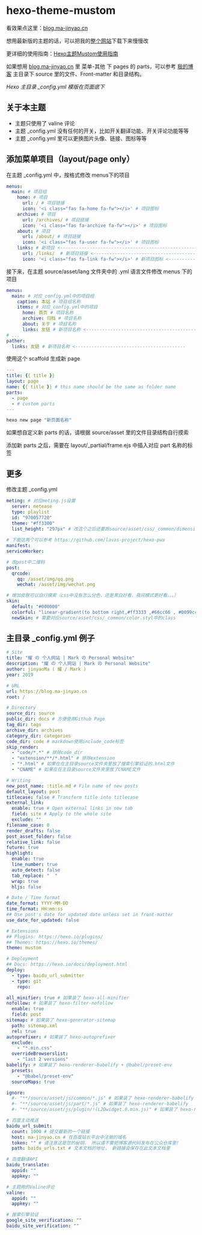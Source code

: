 # hexo-theme-mustom

看效果点这里：[blog.ma-jinyao.cn](//blog.ma-jinyao.cn)

想用最新版的主题的话，可以把我的[整个网站](//github.com/jinyaoMa/my-hexo-site)下载下来慢慢改

更详细的使用指南：[Hexo主题Mustom使用指南](//blog.ma-jinyao.cn/posts/49651/)

如果想用 [blog.ma-jinyao.cn](//blog.ma-jinyao.cn) 里 菜单-其他 下 pages 的 parts，可以参考 [我的博客](https://github.com/jinyaoMa/my-hexo-site) 主目录下 source 里的文件、Front-matter 和目录结构。

_Hexo 主目录 \_config.yml 模版在页面底下_

## 关于本主题

- 主题只使用了 valine 评论
- 主题 _config.yml 没有任何的开关，比如开关翻译功能、开关评论功能等等
- 主题 _config.yml 里可以更换图片头像、链接、图标等等

## 添加菜单项目（layout/page only）

在主题 _config.yml 中，按格式修改 menus下的项目

``` yaml
menus:
  main: # 项目组
    home: # 项目
      url: / # 项目链接
      icon: '<i class="fas fa-home fa-fw"></i>' # 项目图标
    archive: # 项目
      url: /archives/ # 项目链接
      icon: '<i class="fas fa-archive fa-fw"></i>' # 项目图标
    about: # 项目
      url: /about/ # 项目链接
      icon: '<i class="fas fa-user fa-fw"></i>' # 项目图标
    links: # 新项目 <----------------------------------------------------
      url: /links/  # 新项目链接 <----------------------------------------
      icon: '<i class="fas fa-link fa-fw"></i>' # 新项目图标 <------------
```

接下来，在主题 source/asset/lang 文件夹中的 .yml 语言文件修改 menus 下的项目

``` yaml
menus:
  main: # 对应_config.yml中的项目组
    caption: 本站 # 项目组名称
    items: # 对应_config.yml中的项目
      home: 首页 # 项目名称
      archive: 归档 # 项目名称
      about: 关于 # 项目名称
      links: 友链 # 新项目名称 <-----------------------------------------
# ...
pather:
  links: 友链 # 新项目名称 <-----------------------------------------
```

使用这个 scaffold 生成新 page

``` yaml
---
title: {{ title }}
layout: page
name: {{ title }} # this name should be the same as folder name
parts: 
  - page
  - # custom parts
---
```

``` bash
hexo new page "新页面名称"
```

如果想自定义新 parts 的话，请根据 source/asset 里的文件目录结构自行摸索

添加新 parts 之后，需要在 layout/_partial/frame.ejs 中插入对应 part 名称的标签

## 更多

修改主题 _config.yml
``` yaml
meting: # 对应meting.js设置
  server: netease
  type: playlist
  id: "970057720"
  theme: "#ff3300"
  list_height: "297px" # 改这个之后还要跑source/asset/css/_common/dimension.styl里改$audioplayer_list_height
  
# 下面这两个可以参考 https://github.com/lavas-project/hexo-pwa
manifest:
serviceWorker:

# 改post中二维码
post:
  qrcode:
    qq: /asset/img/qq.png
    wechat: /asset/img/wechat.png

# 增加皮肤可以自行摸索（css中没有怎么分色，还是黑白好看，夜间模式更好看。。。）
skin:
  default: "#000000"
  colorful: "linear-gradient(to bottom right,#ff3333 ,#66cc66 , #0099cc)"
  newSkin: # 需要对应source/asset/css/_common/color.styl中的class
```

## 主目录 _config.yml 例子

``` yaml
# Site
title: "耀 の 个人网站 | Mark の Personal Website"
description: "耀 の 个人网站 | Mark の Personal Website"
author: jinyaoMa ( 耀 / Mark )
year: 2019

# URL
url: https://blog.ma-jinyao.cn
root: /

# Directory
source_dir: source
public_dir: docs # 方便使用Github Page
tag_dir: tags
archive_dir: archives
category_dir: categories
code_dir: code # markdown使用include_code标签
skip_render:
  - "code/*.*" # 排除code_dir
  - "extension/**/*.html" # 排除extension
  - "*.html" # 如果在在主目录source文件夹里放了搜索引擎验证的.html文件
  - "CNAME" # 如果在在主目录source文件夹里放了CNAME文件

# Writing
new_post_name: :title.md # File name of new posts
default_layout: post
titlecase: false # Transform title into titlecase
external_link:
  enable: true # Open external links in new tab
  field: site # Apply to the whole site
  exclude: ""
filename_case: 0
render_drafts: false
post_asset_folder: false
relative_link: false
future: true
highlight:
  enable: true
  line_number: true
  auto_detect: false
  tab_replace: "  "
  wrap: true
  hljs: false

# Date / Time format
date_format: YYYY-MM-DD
time_format: HH:mm:ss
## Use post's date for updated date unless set in front-matter
use_date_for_updated: false

# Extensions
## Plugins: https://hexo.io/plugins/
## Themes: https://hexo.io/themes/
theme: mustom

# Deployment
## Docs: https://hexo.io/docs/deployment.html
deploy:
  - type: baidu_url_submitter
  - type: git
    repo:

all_minifier: true # 如果装了 hexo-all-minifier
nofollow: # 如果装了 hexo-filter-nofollow
  enable: true
  field: post
sitemap: # 如果装了 hexo-generator-sitemap
  path: sitemap.xml
  rel: true
autoprefixer: # 如果装了 hexo-autoprefixer
  exclude:
    - "*.min.css"
  overrideBrowserslist:
    - "last 2 versions"
babelify: # 如果装了 hexo-renderer-babelify + @babel/preset-env
  presets:
    - "@babel/preset-env"
  sourceMaps: true

ignore:
  #- "**/source/asset/js/common/*.js" # 如果装了 hexo-renderer-babelify
  #- "**/source/asset/js/part/*.js" # 如果装了 hexo-renderer-babelify
  #- "**/source/asset/js/plugin/!(L2Dwidget.0.min.js)" # 如果装了 hexo-renderer-babelify

# 百度主动推送
baidu_url_submit:
  count: 1000 # 提交最新的一个链接
  host: ma-jinyao.cn # 在百度站长平台中注册的域名
  token: "" # 请注意这是您的秘钥， 所以请不要把博客源代码发布在公众仓库里!
  path: baidu_urls.txt # 文本文档的地址， 新链接会保存在此文本文档里

# 百度翻译API
baidu_translate:
  appid: ""
  appkey: ""

# 主题用的Valine评论
valine:
  appid: ""
  appkey: ""

# 搜索引擎验证
google_site_verification: ""
baidu_site_verification: ""

```
